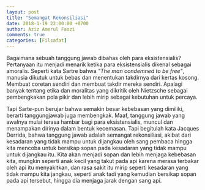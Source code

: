 ```yaml
---
layout: post
title: "Semangat Rekonsiliasi"
date: 2018-1-19 22:00:00 +0700
author: Aziz Amerul Faozi
comments: true
categories: [Filsafat]
---
```


Bagaimana sebuah tanggung jawab dibahas oleh para eksistensialis? Pertanyaan itu menjadi menarik ketika para eksistensialis dikenal sebagai amoralis. Seperti kata Sartre bahwa *"The man condemned to be free"*, manusia dikutuk untuk bebas dan menentukan takdirnya dari kertas kosong. Membuat coretan sendiri dan membuat takdir mereka sendiri. Apalagi banyak tentang etika dan moralitas yang dikritik oleh Nietzsche sebagai pembengkakan pola pikir dan lebih mirip sebagai kebutuhan untuk percaya. 

Tapi Sarte-pun berujar bahwa semakin besar kebebasan yang dimiliki, berarti tanggungjawab juga membengkak. Maaf, tanggung jawab yang awalnya mulai terasa hambar bagi para eksistensialis, muncul dan menampakan dirinya dalam bentuk kecemasan. Tapi begitulah kata Jacques Derrida, bahwa tanggung jawab adalah semangat rekonsiliasi, akibat dari kesadaran yang tidak mampu untuk dijangkau oleh sang pembaca hingga kita mencoba untuk bersikap sopan pada kesadaran yang tidak mampu untuk dijangkau itu. Kita akan menjadi sopan dan lebih menjaga kebebasan kita, mungkin seperti anak kecil yang takut pada api karena merasa terbakar oleh api itu menyakitkan, dan rasa sakit itu mirip seperti kesadaran yang tidak mampu kita jangkau, seperti anak tadi yang kemudian bersikap sopan pada api tersebut, hingga dia menjaga jarak dengan sang api.

